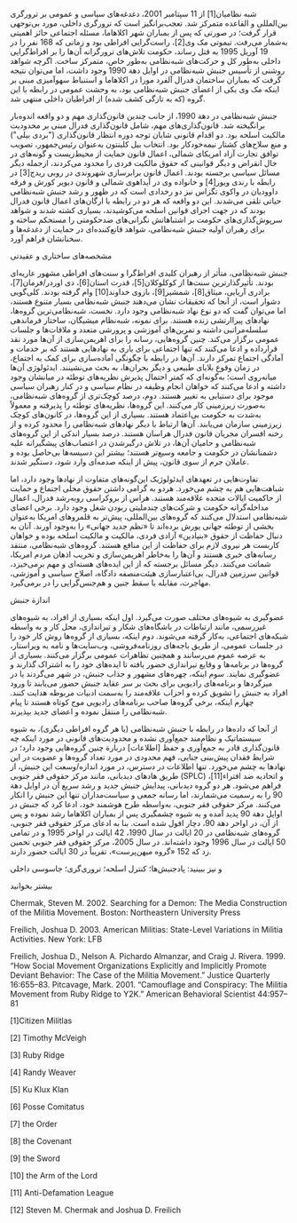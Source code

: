  شبه نظامیان[1] از 11 سپتامبر 2001، دغدغه‌های سیاسی و عمومی بر ترورگری بین‌المللی و القاعده متمرکز شد. تعجب‌برانگیز است که ترورگری داخلی، مورد بی‌توجهی قرار گرفت؛ در صورتی که پس از بمباران شهر اکلاهاما، مسئله اجتماعی حائز اهمیتی به‌شمار می‌رفت. تیموتی مک وی[2]، راست‌گرایی افراطی بود و زمانی که 168 نفر را در 19 آوریل 1995 به قتل رساند، حکومت تلاش‌های ترورگرانه آن‌ها را بر افراط‌گرایی داخلی به‌طور کل و حرکت‌های شبه‌نظامی به‌طور خاص، متمرکز ساخت. اگرچه شواهد روشنی از تأسیس جنبش شبه‌نظامی در اوایل دهة 1990 وجود داشت، اما می‌توان نتیجه گرفت که بمباران ساختمان فدرال آلفرد مورا در اکلاهاما و استنباط سهوآمیزی مبنی بر اینکه مک وی یکی از اعضای جنبش شبه‌نظامی بود، به وحشت عمومی در رابطه با این گروه (که به تازگی کشف شده) از افراطیان داخلی منتهی شد.

جنبش شبه‌نظامی در دهة 1990، از جانب چندین قانون‌گذاری مهم و دو واقعه اندوه‌بار برانگیخته شد. قانون‌گذاری‌های مهم، شامل قانون‌گذاری فدرال مبنی بر محدودیت مالکیت اسلحه بود. دو اقدام قانونی شایان توجه دوره انتظار قانون‌گذاری ("بردی بیلی") و منع سلاح‌های کشتار نیمه‌خودکار بود. انتخاب بیل کلینتون به‌عنوان رئیس‌جمهور، تصویب توافق تجارت آزاد امریکای شمالی، اعمال قانون حمایت از محیط‌زیست و گونه‌های در حال انقراض و دیگر قوانینی که حقوق مالکیت فردی را محدود می‌کردند، ازجمله دیگر مسائل سیاسی برجسته بودند. اعمال قانون برابرسازی شهروندی در روبی ریدج[3] در رابطه با رندی ویور[4] و خانواده وی در آیداهوی شمالی و قانون دیویر کورش و فرقه داوودیان در واکوی تگزاس نیز دو رخدادی است که در ظهور و رشد جنبش شبه‌نظامی حیاتی تلقی می‌شدند. این دو واقعه که هر دو در رابطه با ارگان‌های اعمال قانون فدرال بودند که در جهت اجرای قوانین اسلحه می‌کوشیدند، بسیاری کشته شدند و شواهد سرپوش‌گذاری‌های حکومت بر اشتباهاتش نگرانی‌های ضدحکومتی را مستحکم ساخته و برای رهبران اولیه جنبش شبه‌نظامی، شواهد قانع‌کننده‌ای در حمایت از دغدغه‌ها و سخنانشان فراهم آورد.

مشخصه‌های ساختاری و عقیدتی

جنبش شبه‌نظامی، متأثر از رهبران کلیدی افراط‌گرا و سنت‌های افراطی مشهور عاریه‌ای بودند. تأثیرگذارترین سنت‌ها از کوکلوکلان[5]، قدرت استان[6]، دی اوردر/فرمان[7]، برادری آریایی، میثاق[8]، شمشیر[9]، بازوی خداوند[10] وام گرفته بودند. کلی‌گویی دشوار است، از آنجا که تحقیقات نشان می‌دهند جنبش شبه‌نظامی بسیار متنوع هستند، اما می‌توان گفت که دو نوع نهاد شبه‌نظامی وجود دارد. نخست، شبه‌نظامی‌ترین گروه‌ها، نهادهای پیراارتشی زنده هستند. برای نمونه، شبه‌نظام میشیگان، ساختار فرماندهی سلسله‌مراتبی داشته و تمرین‌های آموزشی و پرورشی متعدد و ملاقات‌ها و جلسات عمومی برگزار می‌کند. چنین گروه‌هایی، رسانه را برای اهریمن‌سازی از آن‌ها مورد نقد قرارداده و ادعا می‌کنند که تنها اجتماعی برای یاری به نهادهایی هستند که بر خدمات و آمادگی اجتماع تمرکز دارند. آن‌ها در رابطه با چگونگی آماده‌سازی برای کمک به اجتماع، در زمان وقوع بلایای طبیعی و دیگر بحران‌ها، به بحث می‌نشینند. ایدئولوژی آن‌ها میانه‌روی است؛ به‌گونه‌ای که کمتر احتمال پذیرش نظریه‌های توطئه در میانشان وجود داشته و ادعا می‌کنند که خواهان انجام وظیفه در نظام سیاسی و در کنار رهبران سیاسی موجود برای دستیابی به تغییر هستند. دوم، درصد کوچک‌تری از گروه‌های شبه‌نظامی، به‌صورت زیرزمینی کار می‌کنند. این گروه‌ها، نظریه‌های توطئه را پذیرفته و معمولاً به‌شدت به حکومت بی‌اعتماد هستند. بسیاری از این گروه‌ها، در کانون‌های کوچک زیرزمینی سازمان می‌یابند. آن‌ها ارتباط با دیگر نهادهای شبه‌نظامی را محدود کرده و از رخنه افسران مجریان قانون فدرال هراسان هستند. درصد بسیار اندکی از این گروه‌های شبه‌نظامی و حامیان آن‌ها، در تلاش درگیرشدن در اعتصاب‌های پیشگیرانه علیه دشمنانشان در حکومت و جامعه وسیع‌تر هستند؛ بیشتر این دسیسه‌ها بی‌حاصل بوده و عاملان جرم از سوی قانون، پیش از اینکه صدمه‌ای وارد شود، دستگیر شدند.

تفاوت‌هایی در تعهدهای ایدئولوژیک این‌گونه‌های متفاوت از نهادها وجود دارد، اما شباهت‌هایی هم به چشم می‌خورد. هردو به گرامی داشتن حقوق محلی اجتماع و حمایت از حاکمیت ایالات متحده علاقه‌مند هستند. هراس از بروکراسی روبه‌رشد فدرال، اعمال مداخله‌گرانه حکومت و شرکت‌های چندملیتی ربودن شغل وجود دارد. برخی اعضای شبه‌نظامی استدلال می‌کنند که گروه‌های بین‌المللی، پیش‌تر به قلمروهای امریکا به‌عنوان بخشی از توطئه جهانی یورش برده‌اند تا «نظم جدید جهانی» را به‌وجود آورند. آنان به دنبال حفاظت از حقوق «بنیادین» آزادی فردی، مالکیت و مالکیت اسلحه بوده و خواهان کاربست هر نیروی لازم برای حفاظت از این منافع هستند. گروه‌های شبه‌نظامی، منتقد رسانه‌های خبری هستند و آن‌ها را به‌خاطر اهریمن‌سازی و تخریب اذهان مردم امریکا، شماتت می‌کنند. دیگر مسائل برجسته که از این ایده‌های هسته‌ای و مهم برمی‌خیزد، قوانین سرزمین فدرال، بی‌اعتبارسازی هیئت‌منصفه دادگاه، اصلاح سیاسی و آموزشی، مهاجرت، مقابله با سقط جنین و هم‌جنس‌گرایی را در برمی‌گیرد.

اندازة جنبش

عضوگیری به شیوه‌های مختلف صورت می‌گیرد. اول اینکه بسیاری از افراد، به شیوه‌های غیررسمی، مانند ارتباطات در باشگاه‌های شکار و تیراندازی، محل کار و به واسطه شبکه‌های اجتماعی، به‌کار گرفته می‌شوند. دوم اینکه، بسیاری از گروه‌ها روش کار خود را در جلسات عمومی، از طریق باجه‌های روزنامه‌فروشی، وب‌سایت‌ها و نامه به ویراستار، به عرصه عموم می‌رسانند و همچنین تظاهرات عمومی برگزار می‌کنند. بسیاری از گروه‌ها در برنامه‌ها و وقایع تیراندازی حضور یافته تا ایده‌های خود را به اشتراک گذارند و عضوگیری نمایند. سوم اینکه، چهره‌های مشهور و جذاب جنبش، در شهر می‌گردند یا در میزگردها و برنامه‌های رادیویی برای بحث بر سر عقاید جنبش حضور می‌یابند تا ورود افراد به جنبش را تشویق کرده و احزاب علاقه‌مند را به‌سمت ادبیات مربوطه هدایت کنند. چهارم اینکه، برخی گروه‌ها صاحب برنامه‌های رادیویی موج کوتاه هستند تا پیام شبه‌نظامی را منتقل نموده و اعضای جدید بپذیرند.

از آنجا که داده‌ها در رابطه با جنبش شبه‌نظامی (یا هر گروه افراطی دیگری)، به شیوه سیستماتیک و نظام‌مند جمع‌آوری نشده و محدودیت‌های قانونی در مورد اینکه چه قانون‌گذاری قادر به جمع‌آوری و حفظ [اطلاعات] دربارة چنین گروه‌هایی وجود دارد؛ در شرایط فقدان پیش‌بینی جنایی، فهم محدودی در مورد تعداد گروه‌ها و عضویت در این نهادها به چشم می‌خورد. تنها اطلاعات در دسترس، در مورد اندازه/وسعت این جنبش، از طریق هادهای دیدبانی، مانند مرکز حقوقی فقر جنوبی (SPLC) و اتحادیه ضد افتراء[11]، فراهم می‌شود. هر دو گروه دیدبانی، پیدایش جنبش جدید و رشد سریع آن در اوایل دهة 90 را به رسمیت می‌شمارند، اما رسانه جمعی و سیاست‌مداران تنها این جنبش را انکار می‌کنند. مرکز حقوقی فقر جنوبی، به‌واسطه طرح هوشمند خود، ادعا کرد که جنبش در اوایل دهة 90 پدید آمده و به شیوه چشمگیری پس از بمباران اکلاهاما رشد نموده و پس از آن، در اواخر دهة 90، دچار افول شده است. بنا به ادعای مرکز حقوقی فقر جنوبی، گروه‌های شبه‌نظامی در 20 ایالت در سال 1990، 42 ایالت در اواخر 1995 و در تمامی 50 ایالت در سال 1996 وجود داشته‌اند. در سال 2005، مرکز حقوقی فقر جنوبی تخمین زد که 152 «گروه میهن‌پرست»، تقریباً در 30 ایالت حضور دارند.

  


و نیز ببینید: پادجنبش‌ها؛ کنترل اسلحه؛ تروری‌گری؛ جاسوسی داخلی

  


بیشتر بخوانید

  


Chermak, Steven M. 2002. Searching for a Demon: The Media Construction of the Militia Movement. Boston: Northeastern University Press

Freilich, Joshua D. 2003. American Militias: State-Level Variations in Militia Activities. New York: LFB

Freilich, Joshua D., Nelson A. Pichardo Almanzar, and Craig J. Rivera. 1999. “How Social Movement Organizations Explicitly and Implicitly Promote Deviant Behavior: The Case of the Militia Movement.” Justice Quarterly 16:655–83. Pitcavage, Mark. 2001. “Camouflage and Conspiracy: The Militia Movement from Ruby Ridge to Y2K.” American Behavioral Scientist 44:957–81

  


[1]Citizen Militlas 

[2] Timothy McVeigh

[3] Ruby Ridge

[4] Randy Weaver

[5] Ku Klux Klan

[6] Posse Comitatus

 [7] the Order

[8] the Covenant

[9] the Sword

[10] the Arm of the Lord

[11] Anti-Defamation League

[12] Steven M. Chermak and Joshua D. Freilich

  


 

  


 

 